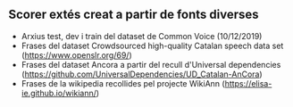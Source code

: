 ## Scorer extés creat a partir de fonts diverses

- Arxius test, dev i train del dataset de Common Voice (10/12/2019)
- Frases del dataset Crowdsourced high-quality Catalan speech data set (https://www.openslr.org/69/) 
- Frases del dataset Ancora a partir del recull d'Universal dependencies (https://github.com/UniversalDependencies/UD_Catalan-AnCora)
- Frases de la wikipedia recollides pel projecte WikiAnn (https://elisa-ie.github.io/wikiann/)